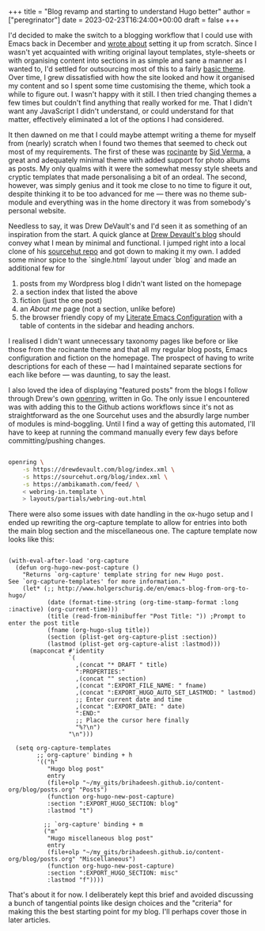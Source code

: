 +++
title = "Blog revamp and starting to understand Hugo better"
author = ["peregrinator"]
date = 2023-02-23T16:24:00+00:00
draft = false
+++

I'd decided to make the switch to a blogging workflow that I could use
with Emacs back in December and [wrote about](/blog/2022/12/hugo-org-and-starting-over-at-a-new-blog.html) setting it up from
scratch. Since I wasn't yet acquainted with writing original layout
templates, style-sheets or with organising content into sections in as
simple and sane a manner as I wanted to, I'd settled for outsourcing
most of this to a fairly [basic theme](https:/github.com/LukasJoswiak/etch). Over time, I grew dissatisfied
with how the site looked and how it organised my content and so I
spent some time customising the theme, which took a while to figure
out. I wasn't happy with it still. I then tried changing themes a few
times but couldn't find anything that really worked for me. That I
didn't want any JavaScript I didn't understand, or could understand
for that matter, effectively eliminated a lot of the options I had
considered.

It then dawned on me that I could maybe attempt writing a theme for
myself from (nearly) scratch when I found two themes that seemed to
check out most of my requirements. The first of these was [rocinante](https://github.com/mavidser/hugo-rocinante/) by
[Sid Verma](https://github.com/mavidser), a great and adequately minimal theme with added support for
photo albums as posts. My only qualms with it were the somewhat messy
style sheets and cryptic templates that made personalising a bit of an
ordeal. The second, however, was simply genius and it took me close to
no time to figure it out, despite thinking it to be too advanced for
me — there was no theme sub-module and everything was in the home
directory it was from somebody's personal website.

Needless to say, it was Drew DeVault's and I'd seen it as something of
an inspiration from the start. A quick glance at [Drew Devault's blog](https://drewdevault.com)
should convey what I mean by minimal and functional. I jumped right
into a local clone of his [sourcehut repo](https://git.sr.ht/~sircmpwn/drewdevault.com) and got down to making it my
own. I added some minor spice to the \`single.html\` layout under \`blog\`
and made an additional few for

1.  posts from my Wordpress blog I didn't want listed on the homepage
2.  a section index that listed the above
3.  fiction (just the one post)
4.  an _About me_ page (not a section, unlike before)
5.  the browser friendly copy of my [Literate Emacs Configuration](/emacs/literate_emacs_configuration.html) with
    a table of contents in the sidebar and heading anchors.

I realised I didn't want unnecessary taxonomy pages like before or
like those from the rocinante theme and that all my regular blog
posts, Emacs configuration and fiction on the homepage. The prospect
of having to write descriptions for each of these — had I maintained
separate sections for each like before — was daunting, to say the
least.

I also loved the idea of displaying "featured posts" from the blogs I
follow through Drew's own [openring](https://git.sr.ht/~sircmpwn/openring), written in Go. The only issue I
encountered was with adding this to the Github actions workflows since
it's not as straightforward as the one Sourcehut uses and the absurdly
large number of modules is mind-boggling. Until I find a way of
getting this automated, I'll have to keep at running the command
manually every few days before committing/pushing changes.

```sh

openring \
    -s https://drewdevault.com/blog/index.xml \
    -s https://sourcehut.org/blog/index.xml \
    -s https://ambikamath.com/feed/ \
    < webring-in.template \
    > layouts/partials/webring-out.html
```

There were also some issues with date handling in the ox-hugo setup
and I ended up rewriting the org-capture template to allow for entries
into both the main blog section and the miscellaneous one. The capture
template now looks like this:

```emacs-lisp

(with-eval-after-load 'org-capture
  (defun org-hugo-new-post-capture ()
    "Returns `org-capture' template string for new Hugo post.
See `org-capture-templates' for more information."
    (let* (;; http://www.holgerschurig.de/en/emacs-blog-from-org-to-hugo/
           (date (format-time-string (org-time-stamp-format :long :inactive) (org-current-time)))
           (title (read-from-minibuffer "Post Title: ")) ;Prompt to enter the post title
           (fname (org-hugo-slug title))
           (section (plist-get org-capture-plist :section))
           (lastmod (plist-get org-capture-alist :lastmod)))
      (mapconcat #'identity
                 `(
                   ,(concat "* DRAFT " title)
                   ":PROPERTIES:"
                   ,(concat "" section)
                   ,(concat ":EXPORT_FILE_NAME: " fname)
                   ,(concat ":EXPORT_HUGO_AUTO_SET_LASTMOD: " lastmod)
                   ;; Enter current date and time
                   ,(concat ":EXPORT_DATE: " date)
                   ":END:"
                   ;; Place the cursor here finally
                   "%?\n")
                 "\n")))

  (setq org-capture-templates
        ;;`org-capture' binding + h
        '(("h"
           "Hugo blog post"
           entry
           (file+olp "~/my_gits/brihadeesh.github.io/content-org/blog/posts.org" "Posts")
           (function org-hugo-new-post-capture)
           :section ":EXPORT_HUGO_SECTION: blog"
           :lastmod "t")

          ;; `org-capture' binding + m
          ("m"
           "Hugo miscellaneous blog post"
           entry
           (file+olp "~/my_gits/brihadeesh.github.io/content-org/blog/posts.org" "Miscellaneous")
           (function org-hugo-new-post-capture)
           :section ":EXPORT_HUGO_SECTION: misc"
           :lastmod "f"))))
```

That's about it for now. I deliberately kept this brief and avoided
discussing a bunch of tangential points like design choices and the
"criteria" for making this the best starting point for my blog. I'll
perhaps cover those in later articles.
